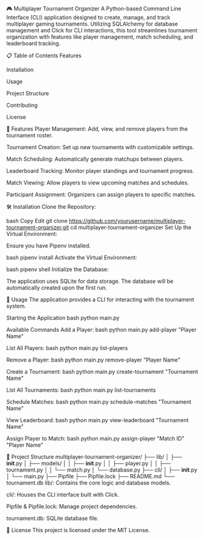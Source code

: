 🎮 Multiplayer Tournament Organizer
A Python-based Command Line Interface (CLI) application designed to create, manage, and track multiplayer gaming tournaments. Utilizing SQLAlchemy for database management and Click for CLI interactions, this tool streamlines tournament organization with features like player management, match scheduling, and leaderboard tracking.

📋 Table of Contents
Features

Installation

Usage

Project Structure

Contributing

License

🚀 Features
Player Management: Add, view, and remove players from the tournament roster.

Tournament Creation: Set up new tournaments with customizable settings.

Match Scheduling: Automatically generate matchups between players.

Leaderboard Tracking: Monitor player standings and tournament progress.

Match Viewing: Allow players to view upcoming matches and schedules.

Participant Assignment: Organizers can assign players to specific matches.

🛠️ Installation
Clone the Repository:

bash
Copy
Edit
git clone https://github.com/yourusername/multiplayer-tournament-organizer.git
cd multiplayer-tournament-organizer
Set Up the Virtual Environment:

Ensure you have Pipenv installed.

bash
pipenv install
Activate the Virtual Environment:

bash
pipenv shell
Initialize the Database:

The application uses SQLite for data storage. The database will be automatically created upon the first run.

📖 Usage
The application provides a CLI for interacting with the tournament system.

Starting the Application
bash
python main.py

Available Commands
Add a Player:
bash
python main.py add-player "Player Name"

List All Players:
bash
python main.py list-players

Remove a Player:
bash
python main.py remove-player "Player Name"

Create a Tournament:
bash
python main.py create-tournament "Tournament Name"

List All Tournaments:
bash
python main.py list-tournaments

Schedule Matches:
bash
python main.py schedule-matches "Tournament Name"

View Leaderboard:
bash
python main.py view-leaderboard "Tournament Name"

Assign Player to Match:
bash
python main.py assign-player "Match ID" "Player Name"

📁 Project Structure
multiplayer-tournament-organizer/
├── lib/
│   ├── __init__.py
│   ├── models/
│   │   ├── __init__.py
│   │   ├── player.py
│   │   ├── tournament.py
│   │   └── match.py
│   └── database.py
├── cli/
│   ├── __init__.py
│   └── main.py
├── Pipfile
├── Pipfile.lock
├── README.md
└── tournament.db
lib/: Contains the core logic and database models.

cli/: Houses the CLI interface built with Click.

Pipfile & Pipfile.lock: Manage project dependencies.

tournament.db: SQLite database file.

📄 License
This project is licensed under the MIT License.





